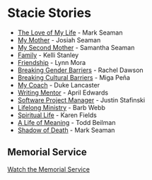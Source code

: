 # Stacie Stories

- [The Love of My Life](MarkSeaman.md) - Mark Seaman
- [My Mother](JosiahSeaman.md) - Josiah Seaman
- [My Second Mother](SamanthaSeaman.md) - Samantha Seaman
- [Family](KelliStanley.md) - Kelli Stanley
- [Friendship](LynnMora.md) - Lynn Mora
- [Breaking Gender Barriers](RachelDawson.md) - Rachel Dawson
- [Breaking Cultural Barriers](MigaPena.md) - Miga Peña
- [My Coach](DukeLancaster.md) - Duke Lancaster
- [Writing Mentor](AprilEdwards.md) - April Edwards
- [Software Project Manager](JustinStafinski.md) - Justin Stafinski
- [Lifelong Ministry](BarbWebb.md) - Barb Webb
- [Spiritual Life](KarenFields.md) - Karen Fields
- [A Life of Meaning](ToddBeilman.md) - Todd Beilman
- [Shadow of Death](ShadowOfDeath.md) - Mark Seaman


## Memorial Service

<a class="btn brown" href="https://greeleyvineyardchurch.subspla.sh/sk29hjj" target="_memorial">Watch the Memorial Service</a>
